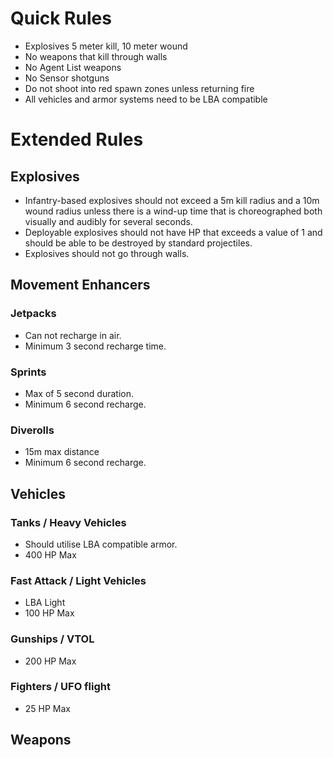 
# Quick Rules
- Explosives 5 meter kill, 10 meter wound
- No weapons that kill through walls
- No Agent List weapons
- No Sensor shotguns
- Do not shoot into red spawn zones unless returning fire
- All vehicles and armor systems need to be LBA compatible





# Extended Rules
## Explosives
- Infantry-based explosives should not exceed a 5m kill radius and a 10m wound radius unless there is a wind-up time that is choreographed both visually and audibly for several seconds.
- Deployable explosives should not have HP that exceeds a value of 1 and should be able to be destroyed by standard projectiles.
- Explosives should not go through walls.

## Movement Enhancers
### Jetpacks
- Can not recharge in air.
- Minimum 3 second recharge time.

### Sprints
- Max of 5 second duration.
- Minimum 6 second recharge.

### Diverolls
- 15m max distance
- Minimum 6 second recharge.

## Vehicles
### Tanks / Heavy Vehicles
- Should utilise LBA compatible armor.
- 400 HP Max

### Fast Attack / Light Vehicles
- LBA Light
- 100 HP Max

### Gunships / VTOL
- 200 HP Max

### Fighters / UFO flight
- 25 HP Max

## Weapons
